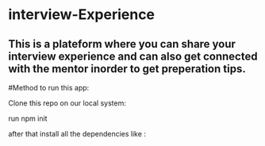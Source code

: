 # interview-Experience

## This is a plateform where you can share your interview experience and can also get connected with the mentor inorder to get preperation tips.


#Method to run this app: 

Clone this repo on our local system:

run npm init

after that install all the dependencies like : 

